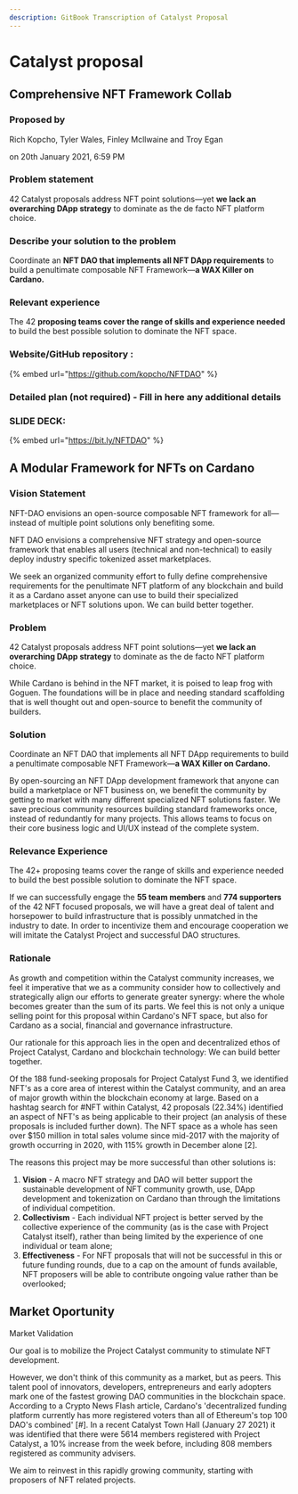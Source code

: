 ```yaml
---
description: GitBook Transcription of Catalyst Proposal
---
```


# Catalyst proposal

## Comprehensive NFT Framework Collab

### Proposed by

 Rich Kopcho, Tyler Wales, Finley Mcllwaine and Troy Egan

on 20th January 2021, 6:59 PM

###  **Problem statement**

42 Catalyst proposals address NFT point solutions—yet **we lack an overarching DApp strategy** to dominate as the de facto NFT platform choice.

###  **Describe your solution to the problem**

Coordinate an **NFT DAO that implements all NFT DApp requirements** to build a penultimate composable NFT Framework—**a WAX Killer on Cardano.**

###  **Relevant experience**

The 42 **proposing teams cover the range of skills and experience needed** to build the best possible solution to dominate the NFT space.

###  **Website/GitHub repository :**

{% embed url="https://github.com/kopcho/NFTDAO" %}



### **Detailed plan \(not required\) - Fill in here any additional details**

### **SLIDE DECK:**

{% embed url="https://bit.ly/NFTDAO" %}

##  **A Modular Framework for NFTs on Cardano**

### Vision Statement

NFT-DAO envisions an open-source composable NFT framework for all—instead of multiple point solutions only benefiting some.

NFT DAO envisions a comprehensive NFT strategy and open-source framework that enables all users \(technical and non-technical\) to easily deploy industry specific tokenized asset marketplaces.

We seek an organized community effort to fully define comprehensive requirements for the penultimate NFT platform of any blockchain and build it as a Cardano asset anyone can use to build their specialized marketplaces or NFT solutions upon. We can build better together.

### Problem

42 Catalyst proposals address NFT point solutions—yet **we lack an overarching DApp strategy** to dominate as the de facto NFT platform choice.

While Cardano is behind in the NFT market, it is poised to leap frog with Goguen. The foundations will be in place and needing standard scaffolding that is well thought out and open-source to benefit the community of builders.

### Solution

Coordinate an NFT DAO that implements all NFT DApp requirements to build a penultimate composable NFT Framework—**a WAX Killer on Cardano.**

By open-sourcing an NFT DApp development framework that anyone can build a marketplace or NFT business on, we benefit the community by getting to market with many different specialized NFT solutions faster. We save precious community resources building standard frameworks once, instead of redundantly for many projects. This allows teams to focus on their core business logic and UI/UX instead of the complete system.

### Relevance Experience

The 42+ proposing teams cover the range of skills and experience needed to build the best possible solution to dominate the NFT space.

If we can successfully engage the **55 team members** and **774 supporters** of the 42 NFT focused proposals, we will have a great deal of talent and horsepower to build infrastructure that is possibly unmatched in the industry to date. In order to incentivize them and encourage cooperation we will imitate the Catalyst Project and successful DAO structures.

### Rationale

As growth and competition within the Catalyst community increases, we feel it imperative that we as a community consider how to collectively and strategically align our efforts to generate greater synergy: where the whole becomes greater than the sum of its parts. We feel this is not only a unique selling point for this proposal within Cardano's NFT space, but also for Cardano as a social, financial and governance infrastructure.

Our rationale for this approach lies in the open and decentralized ethos of Project Catalyst, Cardano and blockchain technology: We can build better together.

Of the 188 fund-seeking proposals for Project Catalyst Fund 3, we identified NFT's as a core area of interest within the Catalyst community, and an area of major growth within the blockchain economy at large. Based on a hashtag search for \#NFT within Catalyst, 42 proposals \(22.34%\) identified an aspect of NFT's as being applicable to their project \(an analysis of these proposals is included further down\). The NFT space as a whole has seen over $150 million in total sales volume since mid-2017 with the majority of growth occurring in 2020, with 115% growth in December alone \[2\].



The reasons this project may be more successful than other solutions is:

1. **Vision** - A macro NFT strategy and DAO will better support the sustainable development of NFT community growth, use, DApp development and tokenization on Cardano than through the limitations of individual competition.
2. **Collectivism** - Each individual NFT project is better served by the collective experience of the community \(as is the case with Project Catalyst itself\), rather than being limited by the experience of one individual or team alone;
3. **Effectiveness** - For NFT proposals that will not be successful in this or future funding rounds, due to a cap on the amount of funds available, NFT proposers will be able to contribute ongoing value rather than be overlooked;

## **Market Oportunity**

Market Validation

Our goal is to mobilize the Project Catalyst community to stimulate NFT development.

However, we don't think of this community as a market, but as peers. This talent pool of innovators, developers, entrepreneurs and early adopters mark one of the fastest growing DAO communities in the blockchain space. According to a Crypto News Flash article, Cardano's 'decentralized funding platform currently has more registered voters than all of Ethereum's top 100 DAO's combined' \[\#\]. In a recent Catalyst Town Hall \(January 27 2021\) it was identified that there were 5614 members registered with Project Catalyst, a 10% increase from the week before, including 808 members registered as community advisers.

We aim to reinvest in this rapidly growing community, starting with proposers of NFT related projects.

